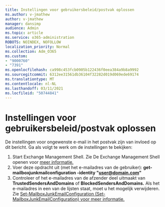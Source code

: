 ```yaml
---
title: Instellingen voor gebruikersbeleid/postvak oplossen
ms.author: v-jmathew
author: v-jmathew
manager: dansimp
audience: Admin
ms.topic: article
ms.service: o365-administration
ROBOTS: NOINDEX, NOFOLLOW
localization_priority: Normal
ms.collection: Adm_O365
ms.custom:
- "9000760"
- "7391"
ms.openlocfilehash: ca998c453fcb0905b122436f0eea384a9b8a9992
ms.sourcegitcommit: 6312ee31561db36104f32282d019d069ede69174
ms.translationtype: MT
ms.contentlocale: nl-NL
ms.lasthandoff: 03/11/2021
ms.locfileid: "50744841"
---
```

# <a name="fix-user-policymailbox-settings"></a>Instellingen voor gebruikersbeleid/postvak oplossen

De instellingen voor ongewenste e-mail in het postvak zijn van invloed op dit bericht. Ga als volgt te werk om de instellingen te bekijken:

1. Start Exchange Management Shell. Zie De Exchange Management Shell openen voor [meer informatie.](https://go.microsoft.com/fwlink/?linkid=2101432)
2. Voer deze opdracht uit (met het e-mailadres van de gebruiker):  **get-mailboxjunkmailconfiguration -identity "user@domain.com"**
3. Controleer of het e-mailadres van de afzender deel uitmaakt van **TrustedSendersAndDomains** of **BlockedSendersAndDomains.** Als het e-mailadres in een van de lijsten staat, moet u het mogelijk verwijderen. Zie [Set-MailboxJunkEmailConfiguration (Set-MailboxJunkEmailConfiguration) voor meer informatie.](https://go.microsoft.com/fwlink/?linkid=2101047)
